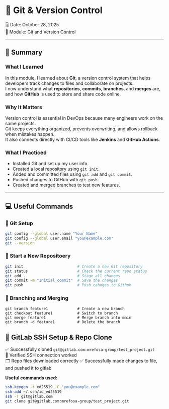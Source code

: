 # 🧩 Git & Version Control

🗓️ Date: October 28, 2025  
📘 Module: Git and Version Control  

---

## 🧠 Summary

### What I Learned
In this module, I learned about **Git**, a version control system that helps developers track changes to files and collaborate on projects.  
I now understand what **repositories**, **commits**, **branches**, and **merges** are, and how **GitHub** is used to store and share code online.  

### Why It Matters
Version control is essential in DevOps because many engineers work on the same projects.  
Git keeps everything organized, prevents overwriting, and allows rollback when mistakes happen.  
It also connects directly with CI/CD tools like **Jenkins** and **GitHub Actions**.

### What I Practiced
- Installed Git and set up my user info.  
- Created a local repository using `git init`.  
- Added and committed files using `git add` and `git commit`.  
- Pushed changes to GitHub with `git push`.  
- Created and merged branches to test new features.

---

## 💻 Useful Commands

### 🔹 Git Setup
```bash
git config --global user.name "Your Name"
git config --global user.email "you@example.com"
git --version
```
### 🔹 Start a New Repositoery
```bash
git init                        # Create a new Git repository
git status                      # Check the current repo status
git add .                       # Stage all changes
git commit -m "Initial commit"  # Save the changes
git push                        # Push cahnges to Github
```
### 🔹 Branching and Merging
```
git branch feature1             # Create a new branch
git checkout feature1           # Switch to branch
git merge feature1              # Merge branch into main
git branch -d feature1          # Delete the branch
```
## 🧩 GitLab SSH Setup & Repo Clone

✅ Successfully cloned `git@gitlab.com:mrefosa-group/test_project.git`  
🎯 Verified SSH connection worked  
🗂️ Repo files downloaded correctly
✅ Successfully made changes to file, and pushed it to gitlab 


**Useful commands used:**
```bash
ssh-keygen -t ed25519 -C "you@example.com"
ssh-add ~/.ssh/id_ed25519
ssh -T git@gitlab.com
git clone git@gitlab.com:mrefosa-group/test_project.git
